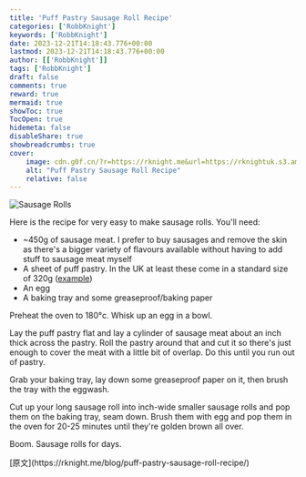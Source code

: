 ```yaml
---
title: 'Puff Pastry Sausage Roll Recipe'
categories: ['RobbKnight']
keywords: ['RobbKnight']
date: 2023-12-21T14:18:43.776+00:00
lastmod: 2023-12-21T14:18:43.776+00:00
author: [['RobbKnight']]
tags: ['RobbKnight']
draft: false 
comments: true
reward: true 
mermaid: true 
showToc: true 
TocOpen: true 
hidemeta: false 
disableShare: true 
showbreadcrumbs: true 
cover:
    image: cdn.g0f.cn/?r=https://rknight.me&url=https://rknightuk.s3.amazonaws.com/site/sausage-rolls.jpg
    alt: "Puff Pastry Sausage Roll Recipe"
    relative: false
---
```


<div>

<p><img alt="Sausage Rolls" src="cdn.g0f.cn/?r=https://rknight.me&url=https://rknightuk.s3.amazonaws.com/site/sausage-rolls.jpg"/></p>
<p>Here is the recipe for very easy to make sausage rolls. You'll need:</p>
<ul>
<li>~450g of sausage meat. I prefer to buy sausages and remove the skin as there's a bigger variety of flavours available without having to add stuff to sausage meat myself</li>
<li>A sheet of puff pastry. In the UK at least these come in a standard size of 320g (<a href="https://groceries.asda.com/product/pastry-dough/jus-rol-puff-pastry-ready-rolled-sheet/910000468752">example</a>)</li>
<li>An egg</li>
<li>A baking tray and some greaseproof/baking paper</li>
</ul>
<p>Preheat the oven to 180°c. Whisk up an egg in a bowl.</p>
<p>Lay the puff pastry flat and lay a cylinder of sausage meat about an inch thick across the pastry. Roll the pastry around that and cut it so there's just enough to cover the meat with a little bit of overlap. Do this until you run out of pastry.</p>
<p>Grab your baking tray, lay down some greaseproof paper on it, then brush the tray with the eggwash.</p>
<p>Cut up your long sausage roll into inch-wide smaller sausage rolls and pop them on the baking tray, seam down. Brush them with egg and pop them in the oven for 20-25 minutes until they're golden brown all over.</p>
<p>Boom. Sausage rolls for days.</p>

</div>

<div>
[原文](https://rknight.me/blog/puff-pastry-sausage-roll-recipe/)
</div>

